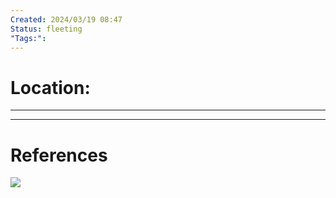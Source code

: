 ```yaml
---
Created: 2024/03/19 08:47
Status: fleeting
"Tags:":
---
```

# Location:
---

---
# References
![](https://www.youtube.com/watch?v=9e_CuyYqLKk&list=PLmwaCUBw5TkIrGOm_CqB8MDqyrkhJmSse&index=12)